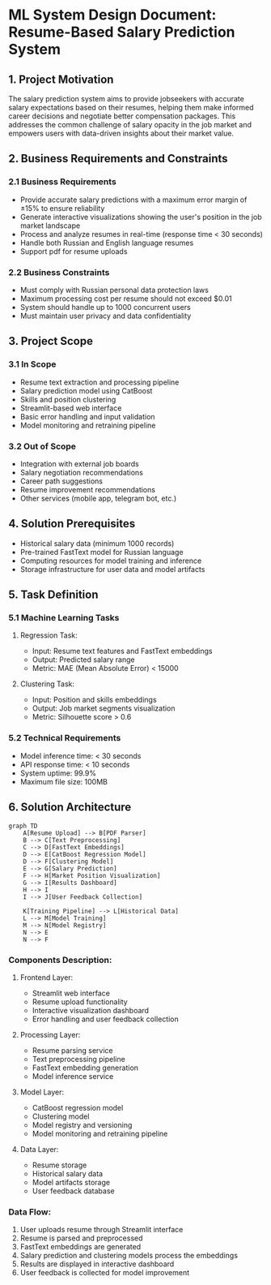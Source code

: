 # ML System Design Document: Resume-Based Salary Prediction System

## 1. Project Motivation
The salary prediction system aims to provide jobseekers with accurate salary expectations based on their resumes, helping them make informed career decisions and negotiate better compensation packages. This addresses the common challenge of salary opacity in the job market and empowers users with data-driven insights about their market value.

## 2. Business Requirements and Constraints

### 2.1 Business Requirements
- Provide accurate salary predictions with a maximum error margin of ±15% to ensure reliability
- Generate interactive visualizations showing the user's position in the job market landscape
- Process and analyze resumes in real-time (response time < 30 seconds)
- Handle both Russian and English language resumes
- Support pdf for resume uploads

### 2.2 Business Constraints
- Must comply with Russian personal data protection laws
- Maximum processing cost per resume should not exceed $0.01
- System should handle up to 1000 concurrent users
- Must maintain user privacy and data confidentiality

## 3. Project Scope

### 3.1 In Scope
- Resume text extraction and processing pipeline
- Salary prediction model using CatBoost
- Skills and position clustering
- Streamlit-based web interface
- Basic error handling and input validation
- Model monitoring and retraining pipeline

### 3.2 Out of Scope
- Integration with external job boards
- Salary negotiation recommendations
- Career path suggestions
- Resume improvement recommendations
- Other services (mobile app, telegram bot, etc.)

## 4. Solution Prerequisites
- Historical salary data (minimum 1000 records)
- Pre-trained FastText model for Russian language
- Computing resources for model training and inference
- Storage infrastructure for user data and model artifacts

## 5. Task Definition

### 5.1 Machine Learning Tasks
1. Regression Task:
   - Input: Resume text features and FastText embeddings
   - Output: Predicted salary range
   - Metric: MAE (Mean Absolute Error) < 15000

2. Clustering Task:
   - Input: Position and skills embeddings
   - Output: Job market segments visualization
   - Metric: Silhouette score > 0.6

### 5.2 Technical Requirements
- Model inference time: < 30 seconds
- API response time: < 10 seconds
- System uptime: 99.9%
- Maximum file size: 100MB

## 6. Solution Architecture
```mermaid
graph TD
    A[Resume Upload] --> B[PDF Parser]
    B --> C[Text Preprocessing]
    C --> D[FastText Embeddings]
    D --> E[CatBoost Regression Model]
    D --> F[Clustering Model]
    E --> G[Salary Prediction]
    F --> H[Market Position Visualization]
    G --> I[Results Dashboard]
    H --> I
    I --> J[User Feedback Collection]
    
    K[Training Pipeline] --> L[Historical Data]
    L --> M[Model Training]
    M --> N[Model Registry]
    N --> E
    N --> F
```

### Components Description:
1. Frontend Layer:
   - Streamlit web interface
   - Resume upload functionality
   - Interactive visualization dashboard
   - Error handling and user feedback collection

2. Processing Layer:
   - Resume parsing service
   - Text preprocessing pipeline
   - FastText embedding generation
   - Model inference service

3. Model Layer:
   - CatBoost regression model
   - Clustering model
   - Model registry and versioning
   - Model monitoring and retraining pipeline

4. Data Layer:
   - Resume storage
   - Historical salary data
   - Model artifacts storage
   - User feedback database

### Data Flow:
1. User uploads resume through Streamlit interface
2. Resume is parsed and preprocessed
3. FastText embeddings are generated
4. Salary prediction and clustering models process the embeddings
5. Results are displayed in interactive dashboard
6. User feedback is collected for model improvement